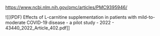 
https://www.ncbi.nlm.nih.gov/pmc/articles/PMC9395946/

![[(PDF) Effects of L-carnitine supplementation in patients with mild-to-moderate COVID-19 disease - a pilot study - 2022 - 43440_2022_Article_402.pdf]]
